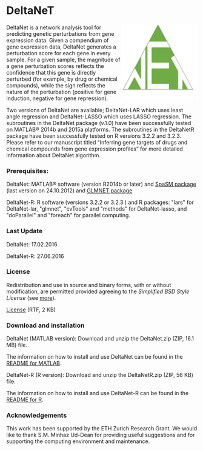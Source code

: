 # DeltaNeT
<img style = "float: right;" src = "https://github.com/CABSEL/DeltaNeTS/blob/master/image_deltanet.png" width="200" height="200" align="right"> 

DeltaNet is a network analysis tool for predicting genetic perturbations from gene expression data. Given a compendium of gene expression data, DeltaNet generates a perturbation score for each gene in every sample. For a given sample, the magnitude of a gene perturbation scores reflects the confidence that this gene is directly perturbed (for example, by drug or chemical compounds), while the sign reflects the nature of the perturbation (positive for gene induction, negative for gene repression).

Two versions of DeltaNet are available; DeltaNet-LAR which uses least angle regression and DeltaNet-LASSO which uses LASSO regression. The subroutines in the DeltaNet package (v.1.0) have been successfully tested on MATLAB® 2014b and 2015a platforms. The subroutines in the DeltaNetR package have been successfully tested on R versions 3.2.2 and 3.2.3. Please refer to our manuscript titled “Inferring gene targets of drugs and chemical compounds from gene expression profiles” for more detailed information about DeltaNet algorithm.


### Prerequisites:
DeltaNet: MATLAB® software (version R2014b or later) and [SpaSM package](http://www2.imm.dtu.dk/projects/spasm/) (last version on 24.10.2012) and [GLMNET package](http://web.stanford.edu/~hastie/glmnet_matlab/)

DeltaNet-R:  R software (versions 3.2.2 or 3.2.3 ) and R packages: "lars" for DeltaNet-lar, "glmnet", "cvTools" and "methods" for DeltaNet-lasso, and "doParallel" and "foreach" for parallel computing.

### Last Update
DeltaNet: 17.02.2016

DeltaNet-R: 27.06.2016
### License
Redistribution and use in source and binary forms, with or without modification, are permitted provided agreeing to the *Simplified BSD Style License* (see [more](http://opensource.org/licenses/bsd-license.php)).

[License](https://github.com/CABSEL/DeltaNeTS/blob/master/LICENSE) (RTF, 2 KB)


### Download and installation
DeltaNet (MATLAB version):
Download and unzip the DeltaNet.zip (ZIP, 16.1 MB) file.

The information on how to install and use DeltaNet can be found in the [README for MATLAB]().

DeltaNet-R (R version):
Download and unzip the DeltaNetR.zip (ZIP, 56 KB) file.

The information on how to install and use DeltaNet-R can be found in the [README for R]().

### Acknowledgements
This work has been supported by the ETH Zurich Research Grant. We would like to thank S.M. Minhaz Ud-Dean for providing useful suggestions and for supporting the computing environment and maintenance.
